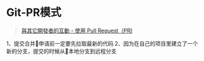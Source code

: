 #  Git-PR模式  
> [與其它開發者的互動 - 使用 Pull Request（PR)](https://gitbook.tw/chapters/github/pull-request.html) 

1、提交合并申请前一定要先拉取最新的代码
2、因为在自己的项目里建立了一个新的分支，提交的时候从本地分支到远程分支